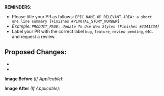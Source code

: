 **REMINDERS**: 
 - Please title your PR as follows: `EPIC_NAME_OR_RELEVANT_AREA: a short one line summary [Finishes #PIVOTAL_STORY_NUMBER]`
 - *Example: `PRODUCT_PAGE: Update To Use New Styles [Finishes #2341234]`*
 - Label your PR with the correct label `bug`, `feature`, `review pending`, etc. and request a review.

Proposed Changes:
-
-
-

**Image Before** *(If Applicable)*:

**Image After** *(If Applicable)*:

